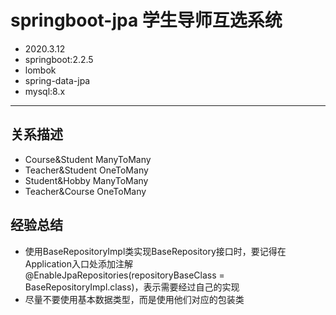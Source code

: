 
# springboot-jpa 学生导师互选系统
* 2020.3.12
* springboot:2.2.5 
* lombok 
* spring-data-jpa 
* mysql:8.x
---
## 关系描述
* Course&Student ManyToMany
* Teacher&Student OneToMany
* Student&Hobby ManyToMany
* Teacher&Course OneToMany
## 经验总结
* 使用BaseRepositoryImpl类实现BaseRepository接口时，要记得在Application入口处添加注解
@EnableJpaRepositories(repositoryBaseClass = BaseRepositoryImpl.class)，表示需要经过自己的实现
* 尽量不要使用基本数据类型，而是使用他们对应的包装类


